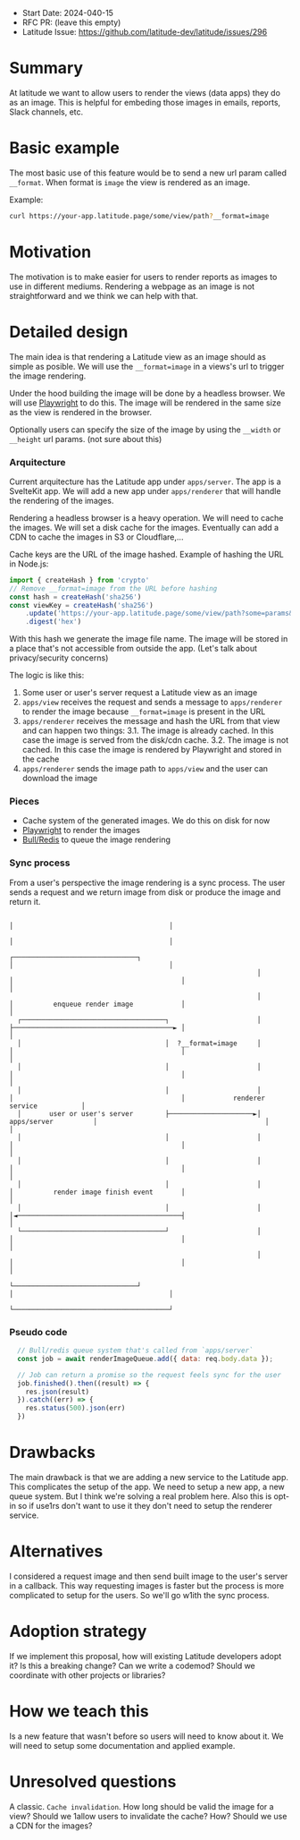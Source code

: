 - Start Date: 2024-040-15
- RFC PR: (leave this empty)
- Latitude Issue: https://github.com/latitude-dev/latitude/issues/296

# Summary

At latitude we want to allow users to render the views (data apps) they do as an
image. This is helpful for embeding those images in emails, reports, Slack
channels, etc.

# Basic example

The most basic use of this feature would be to send a new url param called
`__format`. When format is `image` the view is rendered as an image.

Example:

```bash
curl https://your-app.latitude.page/some/view/path?__format=image
```

# Motivation

The motivation is to make easier for users to render reports as images to use in
different mediums. Rendering a webpage as an image is not straightforward and we
think we can help with that.

# Detailed design

The main idea is that rendering a Latitude view as an image should as simple as
posible. We will use the `__format=image` in a views's url to trigger the image
rendering.

Under the hood building the image will be done by a headless browser. We will use [Playwright](https://playwright.dev/)
to do this. The image will be rendered in the same size as the view is rendered in the browser.

Optionally users can specify the size of the image by using the `__width` or `__height` url params. (not sure about this)

### Arquitecture
Current arquitecture has the Latitude app under `apps/server`. The app is a
SvelteKit app. We will add a new app under `apps/renderer` that will handle the
rendering of the images.

Rendering a headless browser is a heavy operation. We will need to cache the images. We will set a disk cache for the images.
Eventually can add a CDN to cache the images in S3 or Cloudflare,...

Cache keys are the URL of the image hashed.
Example of hashing the URL in Node.js:

```javascript
import { createHash } from 'crypto'
// Remove __format=image from the URL before hashing
const hash = createHash('sha256')
const viewKey = createHash('sha256')
    .update('https://your-app.latitude.page/some/view/path?some=params&and=more')
    .digest('hex')
```

With this hash we generate the image file name. The image will be stored in a
place that's not accessible from outside the app. (Let's talk about privacy/security
concerns)

The logic is like this:

1. Some user or user's server request a Latitude view as an image
2. `apps/view` receives the request and sends a message to `apps/renderer` to render the image because `__format=image` is present in the URL
3. `apps/renderer` receives the message and hash the URL from that view and can happen two things:
    3.1. The image is already cached. In this case the image is served from the disk/cdn cache.
    3.2. The image is not cached. In this case the image is rendered by Playwright and stored in the cache
4. `apps/renderer` sends the image path to `apps/view` and the user can download the image

### Pieces
- Cache system of the generated images. We do this on disk for now
- [Playwright](https://playwright.dev/) to render the images
- [Bull/Redis](https://optimalbits.github.io/bull/) to queue the image rendering

### Sync process

From a user's perspective the image rendering is a sync process. The user sends a request and we return image from disk or produce the image and return it.

                                                                                                                                             │                                       │
                                                                                                                                             │                                       │
                                                                  ┌───────────────────────────────┐                                          │                                       │
                                                                  │                               │                                          │                                       │
                                                                  │                               │          enqueue render image            │                                       │
      ┌────────────────────────────────────┐                      │                               ├────────────────────────────────────────► │                                       │
      │                                    │  ?__format=image     │                               │                                          │                                       │
      │                                    │                      │                               │                                          │                                       │
      │                                    │                      │                               │                                          │            renderer service           │
      │       user or user's server        ├─────────────────────►│          apps/server          │                                          │                                       │
      │                                    │                      │                               │                                          │                                       │
      │                                    │                      │                               │                                          │                                       │
      │                                    │                      │                               │          render image finish event       │                                       │
      │                                    │                      │                               │◄─────────────────────────────────────────┤                                       │
      └────────────────────────────────────┘                      │                               │                                          │                                       │
                                                                  │                               │                                          │                                       │
                                                                  └───────────────────────────────┘                                          │                                       │
                                                                                                                                             └───────────────────────────────────────┘

### Pseudo code

```javascript
  // Bull/redis queue system that's called from `apps/server`
  const job = await renderImageQueue.add({ data: req.body.data });

  // Job can return a promise so the request feels sync for the user
  job.finished().then((result) => {
    res.json(result)
  }).catch((err) => {
    res.status(500).json(err)
  })
```


# Drawbacks

The main drawback is that we are adding a new service to the Latitude app. This
complicates the setup of the app. We need to setup a new app, a new queue
system. But I think we're solving a real problem here. Also this is opt-in so
if use1rs don't want to use it they don't need to setup the renderer service.

# Alternatives

I considered a request image and then send built image to the user's server in a
callback. This way requesting images is faster but the process is more
complicated to setup for the users. So we'll go w1ith the sync process.

# Adoption strategy

If we implement this proposal, how will existing Latitude developers adopt it? Is
this a breaking change? Can we write a codemod? Should we coordinate with
other projects or libraries?

# How we teach this

Is a new feature that wasn't before so users will need to know about it. We will
need to setup some documentation and applied example.

# Unresolved questions

A classic. `Cache invalidation`. How long should be valid the image for a view?
Should we 1allow users to invalidate the cache? How? Should we use a CDN for the images?

